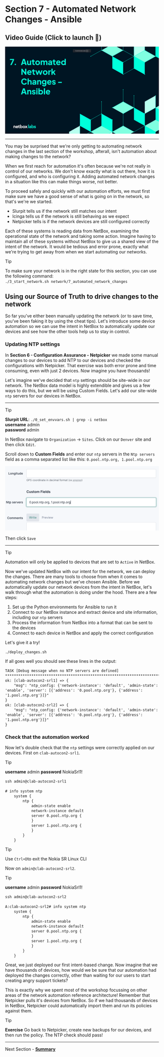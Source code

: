 # Section 7 - Automated Network Changes - Ansible

## Video Guide (Click to launch :rocket:)
[![Automated Network Changes - Ansible](images/videos/AutomatedNetworkChanges.png)](https://www.youtube.com/watch?v=hDtcV7aHEW8)

___

You may be surprised that we're only getting to automating network changes in the last section of the workshop, afterall, isn't automation about making changes to the network?

When we first reach for automation it's often because we're not really in control of our networks. We don't know exactly what is out there, how it is configured, and who is configuring it. Adding automated network changes in a situation like this can make things worse, not better.

To proceed safely and quickly with our automation efforts, we must first make sure we have a good sense of what is going on in the network, so that's we're we started.

- Slurpit tells us if the network still matches our intent
- Icinga tells us if the network is still behaving as we expect
- Netpicker tells is if the network devices are still configured correctly

Each of these systems is reading data from NetBox, examining the operational state of the network and taking some action. Imagine having to maintain all of these systems without NetBox to give us a shared view of the intent of the network. It would be tedious and error prone, exactly what we're trying to get away from when we start automating our networks.

> [!TIP]
> 
> To make sure your network is in the right state for this section, you can use the following command:  
> `./3_start_network.sh network/7_automated_network_changes`

## Using our Source of Truth to drive changes to the network

So far you’ve either been manually updating the network (or to save time, you’ve been faking it by using the cheat tips). Let's introduce some device automation so we can use the intent in NetBox to automatically update our devices and see how the other tools help us to stay in control.

### Updating NTP settings

In **Section 6 - Configuration Assurance - Netpicker** we made some manual changes to our devices to add NTP to our devices and checked the configurations with Netpicker. That exercise was both error prone and time consuming, even with just 2 devices. Now imagine you have thousands!

Let's imagine we've decided that `ntp` settings should be site-wide in our network. The NetBox data model is highly extendible and gives us a few ways to do this, but we will be using Custom Fields. Let's add our site-wide `ntp` servers for our devices in NetBox.

___

> [!TIP]
> **Slurpit URL**: `./0_set_envvars.sh | grep -i netbox`  
> **username** admin  
> **password** admin  

In NetBox navigate to `Organization` -> `Sites`. Click on our `Denver` site and then click `Edit`.

Scroll down to **Custom Fields** and enter our `ntp` servers in the `Ntp servers` field as a comma separated list like this: `0.pool.ntp.org, 1.pool.ntp.org`

<img src="images/automated_network_changes/ntp_servers.png" alt="Automated Changes NTP Servers" title="Automated Changes NTP Servers" width="600" />

Then click `Save`
___

> [!TIP]
> Automation will only be applied to devices that are set to `Active` in NetBox.

Now we've updated NetBox with our intent for the network, we can deploy the changes. There are many tools to choose from when it comes to automating network changes but we've chosen Ansible. Before we automatically update our network devices from the intent in NetBox, let's walk through what the automation is doing under the hood. There are a few steps:

1. Set up the Python environments for Ansible to run it
2. Connect to our NetBox instance and extract device and site information, including our `ntp` servers
3. Process the information from NetBox into a format that can be sent to the devices
4. Connect to each device in NetBox and apply the correct configuration

Let's give it a try!

```
./deploy_changes.sh
```

If all goes well you should see these lines in the output:

```
TASK [Debug message when no NTP servers are defined] ************************************************************************************************************************************************
ok: [clab-autocon2-srl1] => {
    "msg": "ntp_config: {'network-instance': 'default', 'admin-state': 'enable', 'server': [{'address': '0.pool.ntp.org'}, {'address': '1.pool.ntp.org'}]}"
}
ok: [clab-autocon2-srl2] => {
    "msg": "ntp_config: {'network-instance': 'default', 'admin-state': 'enable', 'server': [{'address': '0.pool.ntp.org'}, {'address': '1.pool.ntp.org'}]}"
}
```

### Check that the automation worked

Now let's double check that the `ntp` settings were correctly applied on our devices. First on `clab-autocon2-srl1`.

> [!TIP]
> 
> **username** admin
> **password** NokiaSrl1!  

```
ssh admin@clab-autocon2-srl1

# info system ntp
    system {
        ntp {
            admin-state enable
            network-instance default
            server 0.pool.ntp.org {
            }
            server 1.pool.ntp.org {
            }
        }
    }
```

> [!TIP]
> 
> Use `Ctrl+D`to exit the Nokia SR Linux CLI

Now on `admin@clab-autocon2-srl2`.

> [!TIP]
> 
> **username** admin
> **password** NokiaSrl1!  

```
ssh admin@clab-autocon2-srl2

A:clab-autocon2-srl2# info system ntp
    system {
        ntp {
            admin-state enable
            network-instance default
            server 0.pool.ntp.org {
            }
            server 1.pool.ntp.org {
            }
        }
    }
```

Great, we just deployed our first intent-based change. Now imagine that we have thousands of devices, how would we be sure that our automation had deployed the changes correctly, other than waiting for our users to start creating angry support tickets?

This is exactly why we spent most of the workshop focussing on other areas of the network automation reference architecture! Remember that Netpicker pulls it's devices from NetBox. So if we had thousands of devices in NetBox, Netpicker could automatically import them and run its policies against them.

> [!TIP]
> 
> **Exercise** Go back to Netpicker, create new backups for our devices, and then run the policy. The NTP check should pass!

_____

Next Section - [**Summary**](./8_Summary.md)
